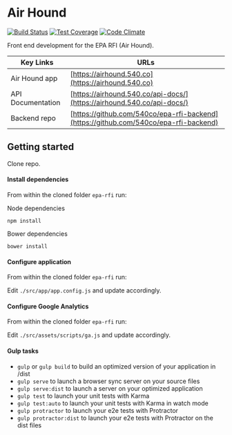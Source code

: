 # Air Hound

[![Build Status](https://travis-ci.org/540co/epa-rfi.svg?branch=develop)](https://travis-ci.org/540co/epa-rfi)
[![Test Coverage](https://codeclimate.com/github/540co/epa-rfi/badges/coverage.svg)](https://codeclimate.com/github/540co/epa-rfi/coverage)
[![Code Climate](https://codeclimate.com/github/540co/epa-rfi/badges/gpa.svg)](https://codeclimate.com/github/540co/epa-rfi)



Front end development for the EPA RFI (Air Hound).

Key Links     | URLs
------------- | -------------
Air Hound app | [https://airhound.540.co](https://airhound.540.co)
API Documentation | [https://airhound.540.co/api-docs/](https://airhound.540.co/api-docs/)
Backend repo | [https://github.com/540co/epa-rfi-backend](https://github.com/540co/epa-rfi-backend)

## Getting started

Clone repo.

#### Install dependencies

From within the cloned folder `epa-rfi` run:

Node dependencies

```
npm install
```

Bower dependencies
```
bower install
```
#### Configure application

From within the cloned folder `epa-rfi` run:

Edit `./src/app/app.config.js` and update accordingly.


#### Configure Google Analytics

From within the cloned folder `epa-rfi` run:

Edit `./src/assets/scripts/ga.js` and update accordingly.

#### Gulp tasks

- `gulp` or `gulp build` to build an optimized version of your application in /dist
- `gulp serve` to launch a browser sync server on your source files
- `gulp serve:dist` to launch a server on your optimized application
- `gulp test` to launch your unit tests with Karma
- `gulp test:auto` to launch your unit tests with Karma in watch mode
- `gulp protractor` to launch your e2e tests with Protractor
- `gulp protractor:dist` to launch your e2e tests with Protractor on the dist files
